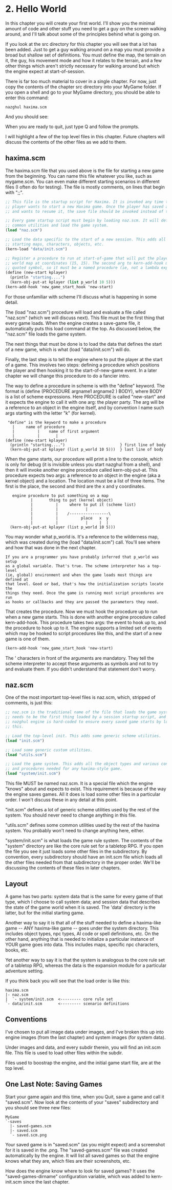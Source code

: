 # 2. Hello World

In this chapter you will create your first world. I'll show you the minimal
amount of code and other stuff you need to get a guy on the screen walking
around, and I'll talk about some of the principles behind what is going on.

If you look at the src directory for this chapter you will see that a lot has
been added. Just to get a guy walking around on a map you must provide a broad
but shallow set of definitions. You must define the map, the terrain on it, the
guy, his movement mode and how it relates to the terrain, and a few other
things which aren't strictly necessary for walking around but which the engine
expect at start-of-session.

There is far too much material to cover in a single chapter. For now, just copy
the contents of the chapter src directory into your MyGame folder. If you open
a shell and go to your MyGame directory, you should be able to enter this
command:

    nazghul haxima.scm

And you should see:

When you are ready to quit, just type Q and follow the prompts.


I will highlight a few of the top level files in this chapter. Future chapters
will discuss the contents of the other files as we add to them.

## haxima.scm

The haxima.scm file that you used above is the file for starting a new game
from the beginning. You can name this file whatever you like, such as
mygame.scm. You can even make different starting scenarios in different files
(I often do for testing). The file is mostly comments, on lines that begin with
";;". 

```scheme
;; This file is the startup script for Haxima. It is invoked any time the
;; player wants to start a new Haxima game. Once the player has saved a game
;; and wants to resume it, the save file should be invoked instead of this.

;; Every game startup script must begin by loading naz.scm. It will define some
;; common utilities and load the game system.
(load "naz.scm")

;; Load the data specific to the start of a new session. This adds all the
;; starting maps, characters, objects, etc.
(kern-load "data/init.scm")

;; Register a procedure to run at start-of-game that will put the player on the
;; world map at coordinates (15, 15). The second arg to kern-add-hook must be a
;; quoted symbol, so it must be a named procedure (ie, not a lambda expression).
(define (new-start kplayer)
  (println "starting....")
  (kern-obj-put-at kplayer (list p_world 10 5)))
(kern-add-hook 'new_game_start_hook 'new-start)
```

For those unfamiliar with scheme I'll discuss what is happening in some detail.

The (load "naz.scm") procedure will load and evaluate a file called "naz.scm"
(which we will discuss next). This file must be the first thing that every game
loads. When the engine creates a save-game file, it automatically puts this
load command at the top. As discussed below, the "naz.scm" file loads the game
system.

The next things that must be done is to load the data that defines the start of
a new game, which is what (load "data/init.scm") will do.

Finally, the last step is to tell the engine where to put the player at the
start of a game. This involves two steps: defining a procedure which positions
the player and then hooking it to the start-of-new-game event. In a later
chapter we will change this procedure to do a fancier intro.

The way to define a procedure in scheme is with the "define" keyword. The
format is (define (PROCEDURE argname1 argname2 <etc>) BODY), where BODY is a
list of scheme expressions. Here PROCEDURE is called "new-start" and it expects
the engine to call it with one arg: the player party. The arg will be a
reference to an object in the engine itself, and by convention I name such args
starting with the letter "k" (for kernel).

     "define" is the keyword to make a procedure
       |     name of procedure
       |          |    name of first argument
       |          |       |
    (define (new-start kplayer)
      (println "starting....")                        } first line of body
      (kern-obj-put-at kplayer (list p_world 10 5)))  } last line of body

When the game starts, our procedure will print a line to the console, which is
only for debug (it is invisible unless you start nazghul from a shell), and
then it will invoke another engine procedure called kern-obj-put-at. This
procedure expects two args: a reference to an object in the engine (aka a
kernel object) and a location. The location must be a list of three items. The
first is the place, the second and third are the x and y coordinates.

       engine procedure to put something on a map
               |       thing to put (kernel object)
               |          |     where to put it (scheme list)
               |          |            |
               |          |    /-----------------\
               |          |          place   x  y
               |          |            |     |  |
      (kern-obj-put-at kplayer (list p_world 10 5)))

You may wonder what p_world is. It's a reference to the wilderness map, which
was created during the (load "data/init.scm") call. You'll see where and how
that was done in the next chapter.

    If you are a programmer you have probably inferred that p_world was setup
    as a global variable. That's true. The scheme interpreter has a top-level
    (ie, global) environment and when the game loads most things are defined at
    that level. Good or bad, that's how the initialization scripts locate the
    things they need. Once the game is running most script procedures are run
    as hooks or callbacks and they are passed the parameters they need.

That creates the procedure. Now we must hook the procedure up to run when a new
game starts. This is done with another engine procedure called
kern-add-hook. This procedure takes two args: the event to hook up to, and the
procedure to hook up to it. The engine supports a limited set of events which
may be hooked to script procedures like this, and the start of a new game is
one of them.

```scheme
(kern-add-hook 'new_game_start_hook 'new-start)
```

The ' characters in front of the arguments are mandatory. They tell the scheme
interpreter to accept these arguments as symbols and not to try and evaluate
them. If you didn't understand that statement don't worry.

## naz.scm

One of the most important top-level files is naz.scm, which, stripped of
comments, is just this:

```scheme
;; naz.scm is the traditional name of the file that loads the game system. It
;; needs to be the first thing loaded by a session startup script, and the
;; nazghul engine is hard-coded to ensure every saved game starts by loading
;; this.

;; Load the top-level init. This adds some generic scheme utilities.
(load "init.scm")

;; Load some generic custom utilities.
(load "utils.scm")

;; Load the game system. This adds all the object types and various constants
;; and procedures needed for any haxima-style game.
(load "system/init.scm")
```

This file MUST be named naz.scm. It is a special file which the engine "knows"
about and expects to exist. This requirement is because of the way the engine
saves games. All it does is load some other files in a particular order. I
won't discuss these in any detail at this point.

"init.scm" defines a lot of generic scheme utilities used by the rest of the
system. You should never need to change anything in this file.

"utils.scm" defines some common utilities used by the rest of the haxima
system. You probably won't need to change anything here, either.

"system/init.scm" is what loads the game rule system. The contents of the
"system" directory are like the core rule set for a tabletop RPG. If you open
the file you see it just loads some other files in the subdirectory. By
convention, every subdirectory should have an init.scm file which loads all the
other files needed from that subdirectory in the proper order. We'll be
discussing the contents of these files in later chapters.

## Layout

A game has two parts: system data that is the same for every game of that
type, which I choose to call system data; and session data that describes the
state of the game world when it is saved. The 'data' directory is the latter,
but for the initial starting game.

Another way to say it is that all of the stuff needed to define a haxima-like
game -- ANY haxima-like game -- goes under the system directory. This includes
object types, npc types, AI code or spell definitions, etc. On the other hand,
anything that is needed to initialize a particular instance of YOUR game goes
into data. This includes maps, specific npc characters, books, etc.

Yet another way to say it is that the system is analogous to the core rule set
of a tabletop RPG, whereas the data is the expansion module for a particular
adventure setting.

If you think back you will see that the load order is like this:

    haxima.scm
    |- naz.scm
    |  `- system/init.scm  <--------- core rule set
    `- data/init.scm       <--------- scenario definitions

## Conventions

I've chosen to put all image data under images, and I've broken this up into
engine images (from the last chapter) and system images (for system data).

Under images and data, and every subdir therein, you will find an init.scm
file. This file is used to load other files within the subdir.

Files used to boostrap the engine, and the initial game start file, are at the
top level.

## One Last Note: Saving Games

Start your game again and this time, when you Quit, save a game and call it
"saved.scm". Now look at the contents of your "saves" subdirectory and you
should see three new files:

    MyGame
    `-saves
      |- saved-games.scm
      |- saved.scm
      `- saved.scm.png

Your saved game is in "saved.scm" (as you might expect) and a screenshot for it
is saved in the .png. The "saved-games.scm" file was created automatically by
the engine. It will list all saved games so that the engine knows what they
are, which files are their screenshots, etc.

How does the engine know where to look for saved games? It uses the
"saved-games-dirname" configuration variable, which was added to kern-init.scm
since the last chapter.
